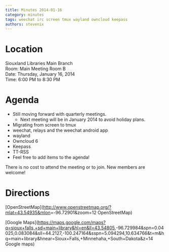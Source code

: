 ```yaml
---
title: Minutes 2014-01-16
category: minutes
tags: weechat irc screen tmux wayland owncloud keepass
authors: stevenix
---
```


# Location

Siouxland Libraries Main Branch  
Room: Main Meeting Room B  
Date: Thursday, January 16, 2014  
Time: 6:00 PM to 8:30 PM

# Agenda

* Still moving forward with quarterly meetings.
  * Next meeting will be in January 2014 to avoid holiday plans.
* Migrating from screen to tmux
* weechat, relays and the weechat android app
* wayland
* Owncloud 6
* Keepass
* TT-RSS
* Feel free to add items to the agenda!

There is no cost to attend the meeting or to join. New members are
welcome!

# Directions

[OpenStreetMap](<http://www.openstreetmap.org/?mlat=43.54935&mlon>=-96.72901&zoom=12
OpenStreetMap)

[Google Maps](<https://maps.google.com/maps?q=sioux+falls,+sd+main+library&hl=en&ll=43.54805>,-96.729984&spn=0.04025,0.083084&sll=44.2127,-100.247164&sspn=5.094294,10.634766&t=m&hq=main+library&hnear=Sioux+Falls,+Minnehaha,+South+Dakota&z=14
Google maps)
